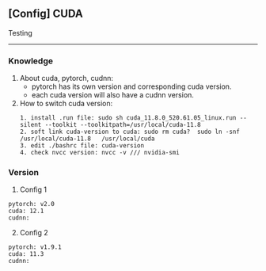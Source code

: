 ## [Config] CUDA

Testing

---
### Knowledge
1. About cuda, pytorch, cudnn:
   - pytorch has its own version and corresponding cuda version.
   - each cuda version will also have a cudnn version.
2. How to switch cuda version:
   ```
   1. install .run file: sudo sh cuda_11.8.0_520.61.05_linux.run --silent --toolkit --toolkitpath=/usr/local/cuda-11.8
   2. soft link cuda-version to cuda: sudo rm cuda?  sudo ln -snf /usr/local/cuda-11.8   /usr/local/cuda
   3. edit ./bashrc file: cuda-version
   4. check nvcc version: nvcc -v /// nvidia-smi
   ```

### Version
1. Config 1
  ```
  pytorch: v2.0
  cuda: 12.1
  cudnn:

  ```
2. Config 2
  ```
  pytorch: v1.9.1
  cuda: 11.3
  cudnn: 
  ```